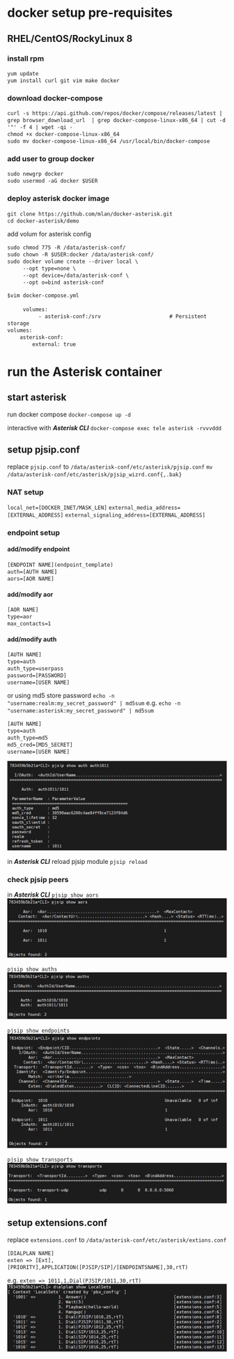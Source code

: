 # docker setup pre-requisites
## RHEL/CentOS/RockyLinux 8
### install rpm
```
yum update
yum install curl git vim make docker
```

### download docker-compose
```
curl -s https://api.github.com/repos/docker/compose/releases/latest | grep browser_download_url  | grep docker-compose-linux-x86_64 | cut -d '"' -f 4 | wget -qi -
chmod +x docker-compose-linux-x86_64
sudo mv docker-compose-linux-x86_64 /usr/local/bin/docker-compose
```

### add user to group **docker**
```
sudo newgrp docker
sudo usermod -aG docker $USER
```

### deploy asterisk docker image
```
git clone https://github.com/mlan/docker-asterisk.git
cd docker-asterisk/demo
```
add volum for asterisk config
```
sudo chmod 775 -R /data/asterisk-conf/
sudo chown -R $USER:docker /data/asterisk-conf/
sudo docker volume create --driver local \
     --opt type=none \
     --opt device=/data/asterisk-conf \
     --opt o=bind asterisk-conf
```

```
$vim docker-compose.yml

     volumes:
          - asterisk-conf:/srv                      # Persistent storage
volumes:
    asterisk-conf:
        external: true
```

# run the Asterisk container
## start asterisk
run docker compose
`docker-compose up -d`

interactive with ***Asterisk CLI***
`docker-compose exec tele asterisk -rvvvddd`

## setup pjsip.conf
replace `pjsip.conf` to `/data/asterisk-conf/etc/asterisk/pjsip.conf`
`mv /data/asterisk-conf/etc/asterisk/pjsip_wizrd.conf{,.bak}`

### NAT setup
`local_net=[DOCKER_INET/MASK_LEN]`
`external_media_address=[EXTERNAL_ADDRESS]`
`external_signaling_address=[EXTERNAL_ADDRESS]`

### endpoint setup
#### add/modify endpoint
```
[ENDPOINT NAME](endpoint_template)
auth=[AUTH NAME]
aors=[AOR NAME]
```
#### add/modify aor
```
[AOR NAME]
type=aor
max_contacts=1
```
#### add/modify auth
```
[AUTH NAME]
type=auth
auth_type=userpass
password=[PASSWORD]
username=[USER NAME]
```
or using md5 store password
`echo -n "username:realm:my_secret_password" | md5sum`
e.g.
`echo -n "username:asterisk:my_secret_password" | md5sum`
```
[AUTH NAME]
type=auth
auth_type=md5
md5_cred=[MD5_SECRET]
username=[USER NAME]
```
![image](https://github.com/rolny/Asterisk_simple/blob/main/pic/1.png)

in ***Asterisk CLI***
reload pjsip module
`pjsip reload`

### check pjsip peers
in ***Asterisk CLI***
`pjsip show aors`
![image](https://github.com/rolny/Asterisk_simple/blob/main/pic/2.png)

`pjsip show auths`
![image](https://github.com/rolny/Asterisk_simple/blob/main/pic/3.png)

`pjsip show endpoints`
![image](https://github.com/rolny/Asterisk_simple/blob/main/pic/4.png)

`pjsip show transports`
![image](https://github.com/rolny/Asterisk_simple/blob/main/pic/5.png)

## setup extensions.conf
replace `extensions.conf` to `/data/asterisk-conf/etc/asterisk/extions.conf`
```
[DIALPLAN NAME]
exten => [Ext],[PRIORITY],APPLICATION([PJSIP/SIP]/[ENDPOINTSNAME],30,rtT)
```
e.g.
`exten => 1011,1,Dial(PJSIP/1011,30,rtT)`
![image](https://github.com/rolny/Asterisk_simple/blob/main/pic/6.png)
